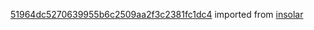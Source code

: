 [51964dc5270639955b6c2509aa2f3c2381fc1dc4](https://github.com/insolar/insolar/commit/51964dc5270639955b6c2509aa2f3c2381fc1dc4) imported from [insolar](https://github.com/insolar/insolar)
